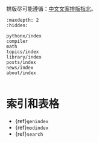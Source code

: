```{include} ../README.md
```

排版尽可能遵循：[中文文案排版指北](https://github.com/sparanoid/chinese-copywriting-guidelines)。

```{toctree}
:maxdepth: 2
:hidden:

pythonx/index
compiler
math
topics/index
library/index
posts/index
news/index
about/index
```

```{todolist}
```

# 索引和表格

* {ref}`genindex`
* {ref}`modindex`
* {ref}`search`
